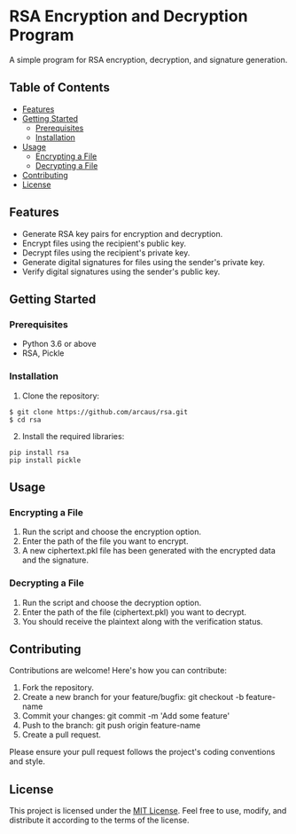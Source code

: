 # RSA Encryption and Decryption Program

A simple program for RSA encryption, decryption, and signature generation.

## Table of Contents

- [Features](#features)
- [Getting Started](#getting-started)
  - [Prerequisites](#prerequisites)
  - [Installation](#installation)
- [Usage](#usage)
  - [Encrypting a File](#encrypting-a-file)
  - [Decrypting a File](#decrypting-a-file)
- [Contributing](#contributing)
- [License](#license)

## Features

- Generate RSA key pairs for encryption and decryption.
- Encrypt files using the recipient's public key.
- Decrypt files using the recipient's private key.
- Generate digital signatures for files using the sender's private key.
- Verify digital signatures using the sender's public key.

## Getting Started

### Prerequisites

- Python 3.6 or above
- RSA, Pickle

### Installation

1. Clone the repository:
```shell
$ git clone https://github.com/arcaus/rsa.git
$ cd rsa
```
2. Install the required libraries:
  ```shell
  pip install rsa
  pip install pickle
  ```

## Usage

### Encrypting a File
1. Run the script and choose the encryption option.
2. Enter the path of the file you want to encrypt.
3. A new ciphertext.pkl file has been generated with the encrypted data and the signature.

### Decrypting a File
1. Run the script and choose the decryption option.
2. Enter the path of the file (ciphertext.pkl) you want to decrypt.
3. You should receive the plaintext along with the verification status.

## Contributing
Contributions are welcome! Here's how you can contribute:

1. Fork the repository.
2. Create a new branch for your feature/bugfix: git checkout -b feature-name
3. Commit your changes: git commit -m 'Add some feature'
4. Push to the branch: git push origin feature-name
5. Create a pull request.

Please ensure your pull request follows the project's coding conventions and style.

## License
This project is licensed under the [MIT License](LICENSE). Feel free to use, modify, and distribute it according to the terms of the license.
